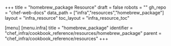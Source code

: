 +++
title = "homebrew_package Resource"
draft = false
robots = ""
gh_repo = "chef-web-docs"
data_path = ["infra","resources","homebrew_package"]
layout = "infra_resource"
toc_layout = "infra_resource_toc"

[menu]
  [menu.infra]
    title = "homebrew_package"
    identifier = "chef_infra/cookbook_reference/resources/homebrew_package"
    parent = "chef_infra/cookbook_reference/resources"
+++

<!-- The contents of this page are automatically generated from the homebrew_package.yaml file in the data directory. -->
<!-- To suggest a change, edit the https://github.com/chef/chef/blob/master/lib/chef/resource/homebrew_package.rb file
      and submit a pull request to the https://github.com/chef/chef repository. -->
